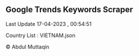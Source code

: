 

## Google Trends Keywords Scraper 
 
Last Update 17-04-2023 , 00:54:51

Country List :
VIETNAM.json



© Abdul Muttaqin 
